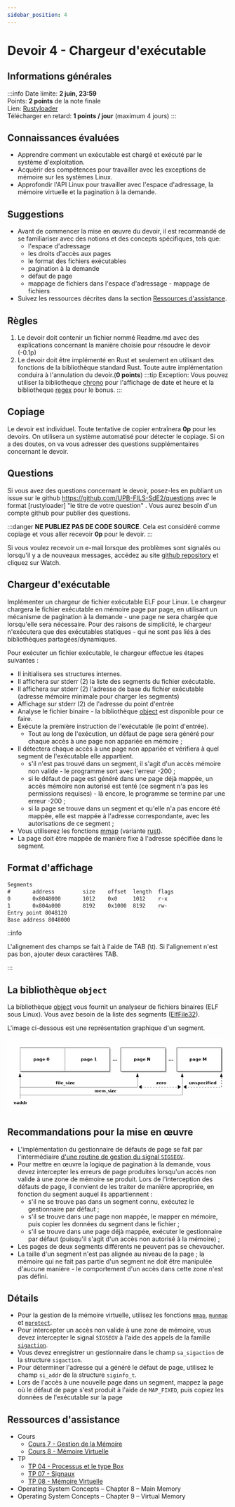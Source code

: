 ```yaml
---
sidebar_position: 4
---
```


# Devoir 4 - Chargeur d'exécutable

## Informations générales
:::info
Date limite: **2 juin, 23:59**\
Points: **2 points** de la note finale\
Lien: [Rustyloader](https://classroom.github.com/a/emMZvU8G)\
Télécharger en retard: **1 points / jour** (maximum 4 jours)
:::

## Connaissances évaluées
 - Apprendre comment un exécutable est chargé et exécuté par le système d'exploitation.
 - Acquérir des compétences pour travailler avec les exceptions de mémoire sur les systèmes Linux.
 - Approfondir l'API Linux pour travailler avec l'espace d'adressage, la mémoire virtuelle et la pagination à la demande.


## Suggestions

 - Avant de commencer la mise en œuvre du devoir, il est recommandé de se familiariser avec des notions et des concepts spécifiques, tels que:
    - l'espace d'adressage
    - les droits d'accès aux pages
    - le format des fichiers exécutables
    - pagination à la demande
    - défaut de page
    - mappage de fichiers dans l'espace d'adressage - mappage de fichiers
 - Suivez les ressources décrites dans la section [Ressources d'assistance](#ressources-dassistance).

## Règles
1. Le devoir doit contenir un fichier nommé Readme.md avec des explications concernant la manière choisie pour résoudre le devoir (-0.1p)
2. Le devoir doit être implémenté en Rust et seulement en utilisant des fonctions de la bibliothèque standard Rust. Toute autre implémentation conduira à l'annulation du devoir.(**0 points**)
 :::tip
 Exception: Vous pouvez utiliser la bibliotheque [chrono](https://docs.rs/chrono/latest/chrono/) pour l'affichage de date et heure et la bibliotheque [regex](https://docs.rs/regex/latest/regex/) pour le bonus.
 :::

 ## Copiage
 Le devoir est individuel. Toute tentative de copier entraînera **0p** pour les devoirs. On utilisera un système automatisé pour détecter le copiage. Si on a des doutes, on va vous adresser des questions supplémentaires concernant le devoir.

 ## Questions
 Si vous avez des questions concernant le devoir, posez-les en publiant un issue sur le github https://github.com/UPB-FILS-SdE2/questions avec le format [rustyloader] "le titre de votre question" . Vous aurez besoin d'un compte github pour publier des questions.

  :::danger
  **NE PUBLIEZ PAS DE CODE SOURCE**. Cela est considéré comme copiage et vous aller recevoir **0p** pour le devoir.
  :::

  Si vous voulez recevoir un e-mail lorsque des problèmes sont signalés ou lorsqu'il y a de nouveaux messages, accédez au site [github repository](https://github.com/UPB-FILS-SdE2/questions) et cliquez sur Watch.

## Chargeur d'exécutable

Implémenter un chargeur de fichier exécutable ELF pour Linux. Le chargeur chargera le fichier exécutable en mémoire page par page, en utilisant un mécanisme de pagination à la demande - une page ne sera chargée que lorsqu'elle sera nécessaire. Pour des raisons de simplicité, le chargeur n'exécutera que des exécutables statiques - qui ne sont pas liés à des bibliothèques partagées/dynamiques.

Pour exécuter un fichier exécutable, le chargeur effectue les étapes suivantes :
 - Il initialisera ses structures internes.
 - Il affichera sur stderr (2) la liste des segments du fichier exécutable.
 - Il affichera sur stderr (2) l'adresse de base du fichier exécutable (adresse mémoire minimale pour charger les segments)
 - Affichage sur stderr (2) de l'adresse du point d'entrée
 - Analyse le fichier binaire - la bibliothèque [object](https://docs.rs/object/latest/object/) est disponible pour ce faire.
 - Exécute la première instruction de l'exécutable (le point d'entrée).
   - Tout au long de l'exécution, un défaut de page sera généré pour chaque accès à une page non appariée en mémoire ;
 - Il détectera chaque accès à une page non appariée et vérifiera à quel segment de l'exécutable elle appartient.
   - s'il n'est pas trouvé dans un segment, il s'agit d'un accès mémoire non valide - le programme sort avec l'erreur -200 ;
   - si le défaut de page est généré dans une page déjà mappée, un accès mémoire non autorisé est tenté (ce segment n'a pas les permissions requises) - là encore, le programme se termine par une erreur -200 ;
   - si la page se trouve dans un segment et qu'elle n'a pas encore été mappée, elle est mappée à l'adresse correspondante, avec les autorisations de ce segment ;
 - Vous utiliserez les fonctions [mmap](https://man7.org/linux/man-pages/man2/mmap.2.html) (variante [rust](https://docs.rs/nix/latest/nix/sys/mman/fn.mmap.html)).
 - La page doit être mappée de manière fixe à l'adresse spécifiée dans le segment.

## Format d'affichage

```
Segments
#       address         size    offset  length  flags
0       0x8048000       1012    0x0     1012    r-x
1       0x804a000       8192    0x1000  8192    rw-
Entry point 8048120
Base address 8048000
```

::info

L'alignement des champs se fait à l'aide de TAB (\t). Si l'alignement n'est pas bon, ajouter deux caractères TAB.

:::

## La bibliothèque `object`

La bibliothèque [object](https://docs.rs/object/latest/object/) vous fournit un analyseur de fichiers binaires (ELF sous Linux). Vous avez besoin de la liste des segments ([ElfFile32](https://docs.rs/object/0.35.0/object/read/elf/type.ElfFile32.html)).

L'image ci-dessous est une représentation graphique d'un segment.

![Segments](images/so_seg.png)

## Recommandations pour la mise en œuvre

 - L'implémentation du gestionnaire de défauts de page se fait par l'intermédiaire [d'une routine de gestion du signal `SIGSEGV`](https://man7.org/linux/man-pages/man2/sigaction.2.html).
 - Pour mettre en œuvre la logique de pagination à la demande, vous devez intercepter les erreurs de page produites lorsqu'un accès non valide à une zone de mémoire se produit. Lors de l'interception des défauts de page, il convient de les traiter de manière appropriée, en fonction du segment auquel ils appartiennent :
    - s'il ne se trouve pas dans un segment connu, exécutez le gestionnaire par défaut ;
    - s'il se trouve dans une page non mappée, le mapper en mémoire, puis copier les données du segment dans le fichier ;
    - s'il se trouve dans une page déjà mappée, exécuter le gestionnaire par défaut (puisqu'il s'agit d'un accès non autorisé à la mémoire) ;
 - Les pages de deux segments différents ne peuvent pas se chevaucher.
- La taille d'un segment n'est pas alignée au niveau de la page ; la mémoire qui ne fait pas partie d'un segment ne doit être manipulée d'aucune manière - le comportement d'un accès dans cette zone n'est pas défini.

## Détails
 - Pour la gestion de la mémoire virtuelle, utilisez les fonctions [`mmap`](http://man7.org/linux/man-pages/man2/mmap.2.html), [`munmap`](https://man7.org/linux/man-pages/man2/munmap.2.html) et [`mprotect`](https://man7.org/linux/man-pages/man2/mprotect.2.html).
 - Pour intercepter un accès non valide à une zone de mémoire, vous devez intercepter le signal `SIGSEGV` à l'aide des appels de la famille [`sigaction`](https://man7.org/linux/man-pages/man2/sigaction.2.html).
  - Vous devez enregistrer un gestionnaire dans le champ `sa_sigaction` de la structure `sigaction`.
  - Pour déterminer l'adresse qui a généré le défaut de page, utilisez le champ `si_addr` de la structure `siginfo_t`.
 - Lors de l'accès à une nouvelle page dans un segment, mappez la page où le défaut de page s'est produit à l'aide de `MAP_FIXED`, puis copiez les données de l'exécutable sur la page

## Ressources d'assistance
 - Cours
   - [Cours 7 - Gestion de la Mémoire](/docs/cours/07)
   - [Cours 8 - Mémoire Virtuelle](/docs/cours/08)
 - TP
   - [TP 04 - Processus et le type Box](/docs/tp/04)
   - [TP 07 - Signaux](/docs/tp/07)
   - [TP 08 - Mémoire Virtuelle](/docs/tp/08)
 - Operating System Concepts – Chapter 8 – Main Memory
 - Operating System Concepts – Chapter 9 – Virtual Memory

